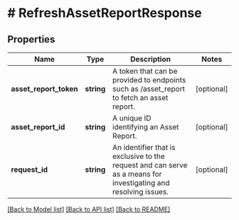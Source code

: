# # RefreshAssetReportResponse

## Properties

Name | Type | Description | Notes
------------ | ------------- | ------------- | -------------
**asset_report_token** | **string** | A token that can be provided to endpoints such as /asset_report to fetch an asset report. | [optional]
**asset_report_id** | **string** | A unique ID identifying an Asset Report. | [optional]
**request_id** | **string** | An identifier that is exclusive to the request and can serve as a means for investigating and resolving issues. | [optional]

[[Back to Model list]](../../README.md#models) [[Back to API list]](../../README.md#endpoints) [[Back to README]](../../README.md)
